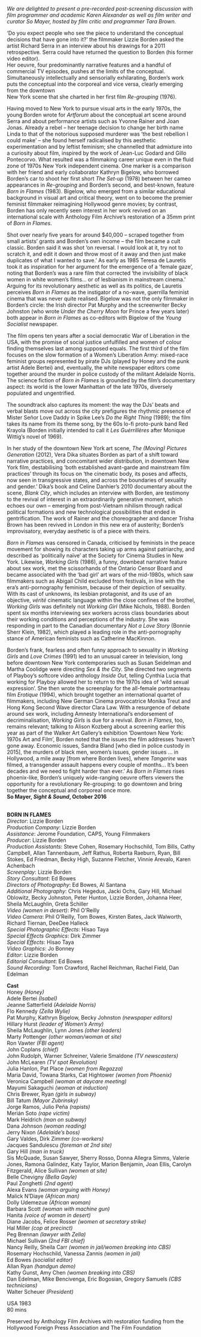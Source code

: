 

_We are delighted to present a pre-recorded post-screening discussion with film programmer and academic Karen Alexander as well as film writer and curator So Mayer, hosted by film critic and programmer Tara Brown._

‘Do you expect people who see the piece to understand the conceptual decisions that have gone into it?’ the filmmaker Lizzie Borden asked the artist Richard Serra in an interview about his drawings for a 2011 retrospective. Serra could have returned the question to Borden (his former video editor).  
Her oeuvre, four predominantly narrative features and a handful of commercial TV episodes, pushes at the limits of the conceptual. Simultaneously intellectually and sensorially exhilarating, Borden’s work puts the conceptual into the corporeal and vice versa, clearly emerging from the downtown  
New York scene that she charted in her first film _Re-grouping_ (1976).

Having moved to New York to pursue visual arts in the early 1970s, the young Borden wrote for _Artforum_ about the conceptual art scene around Serra and about performance artists such as Yvonne Rainer and Joan Jonas. Already a rebel – her teenage decision to change her birth name Linda to that of the notorious supposed murderer was ‘the best rebellion I could make’ – she found herself radicalised by this aesthetic experimentation and by leftist feminism; she channelled that admixture into a curiosity about film, inspired by the work of Jean-Luc Godard and Gillo Pontecorvo. What resulted was a filmmaking career unique even in the fluid zone of 1970s New York independent cinema. One marker is a comparison with her friend and early collaborator Kathryn Bigelow, who borrowed Borden’s car to shoot her first short _The Set-up_ (1978) between her cameo appearances in _Re-grouping_ and Borden’s second, and best-known, feature _Born in Flames_ (1983). Bigelow, who emerged from a similar educational background in visual art and critical theory, went on to become the premier feminist filmmaker reimagining Hollywood genre movies; by contrast, Borden has only recently seen interest in her work revived on an international scale with Anthology Film Archive’s restoration of a 35mm print of _Born in Flames_.

Shot over nearly five years for around $40,000 – scraped together from small artists’ grants and Borden’s own income – the film became a cult classic. Borden said it was shot ‘on reversal. I would look at it, try not to scratch it, and edit it down and throw most of it away and then just make duplicates of what I wanted to save.’ As early as 1985 Teresa de Lauretis took it as inspiration for her argument for the emergence of a ‘female gaze’, noting that Borden’s was a rare film that corrected ‘the invisibility of black women in white women’s films… or of lesbianism in mainstream cinema.’ Arguing for its revolutionary aesthetic as well as its politics, de Lauretis perceives _Born in Flames_ as the instigator of a no-wave, guerrilla feminist cinema that was never quite realised. Bigelow was not the only filmmaker in Borden’s circle: the Irish director Pat Murphy and the screenwriter Becky Johnston (who wrote _Under the Cherry_ _Moon_ for Prince a few years later) both appear in _Born in Flames_ as co-editors with Bigelow of the _Young Socialist_ newspaper.

The film opens ten years after a social democratic War of Liberation in the USA, with the promise of social justice unfulfilled and women of colour finding themselves last among supposed equals. The first third of the film focuses on the slow formation of a Women’s Liberation Army: mixed-race feminist groups represented by pirate DJs (played by Honey and the punk artist Adele Bertei) and, eventually, the white newspaper editors come together around the murder in police custody of the militant Adelaide Norris. The science fiction of _Born in Flames_ is grounded by the film’s documentary aspect: its world is the lower Manhattan of the late 1970s, diversely populated and ungentrified.

The soundtrack also captures its moment: the way the DJs’ beats and verbal blasts move out across the city prefigures the rhythmic presence of Mister Señor Love Daddy in Spike Lee’s _Do the Right Thing_ (1989); the film takes its name from its theme song, by the 60s lo-fi proto-punk band Red Krayola (Borden initially intended to call it _Les Guérrillères_ after Monique Wittig’s novel of 1969).

In her study of the downtown New York art scene, _The (Moving) Pictures Generation_ (2012), Vera Dika situates Borden as part of a shift toward narrative practices, and concomitant wider distribution, in downtown New York film, destabilising ‘both established avant-garde and mainstream film practices’ through its focus on ‘the cinematic body, its poses and affects, now seen in transgressive states, and across the boundaries of sexuality and gender.’ Dika’s book and Celine Danhier’s 2010 documentary about the scene, _Blank_ _City_, which includes an interview with Borden, are testimony to the revival of interest in an extraordinarily generative moment, which echoes our own – emerging from post-Vietnam nihilism through radical political formations and new technological possibilities that ended in gentrification. The work of Rainer and the choreographer and dancer Trisha Brown has been revived in London in this new era of austerity; Borden’s improvisatory, everyday aesthetic is of a piece with theirs.

_Born in Flames_ was censored in Canada, criticised by feminists in the peace movement for showing its characters taking up arms against patriarchy, and described as ‘politically naïve’ at the Society for Cinema Studies in New York. Likewise, _Working Girls_ (1986), a funny, downbeat narrative feature about sex work, met the scissorhands of the Ontario Censor Board and became associated with the ‘bad girl’ art wars of the mid-1980s, which saw filmmakers such as Abigail Child excluded from festivals, in line with the era’s anti-pornography feminism, because of their depiction of sexuality. With its cast of unknowns, its lesbian protagonist, and its use of an objective, _vérité_ cinematic language within the close confines of the brothel, _Working_ _Girls_ was definitely not _Working Girl_ (Mike Nichols, 1988). Borden spent six months interviewing sex workers across class boundaries about their working conditions and perceptions of the industry. She was responding in part to the Canadian documentary _Not a Love Story_ (Bonnie Sherr Klein, 1982), which played a leading role in the anti-pornography stance of American feminists such as Catherine MacKinnon.

Borden’s frank, fearless and often funny approach to sexuality in _Working Girls_ and _Love Crimes_ (1991) led to an unusual career in television, long before downtown New York contemporaries such as Susan Seidelman and Martha Coolidge were directing _Sex & the City_. She directed two segments of Playboy’s softcore video anthology _Inside Out_, telling Cynthia Lucia that working for Playboy allowed her to return to the 1970s idea of ‘wild sexual expression’. She then wrote the screenplay for the all-female portmanteau film _Erotique_ (1994), which brought together an international quartet of filmmakers, including New German Cinema provocatrice Monika Treut and Hong Kong Second Wave director Clara Law. With a resurgence of debate around sex work, including Amnesty International’s endorsement of decriminalisation, _Working_ _Girls_ is due for a revival. _Born in Flames_, too, remains relevant; talking to Alison Kozberg about a screening earlier this year as part of the Walker Art Gallery’s exhibition ‘Downtown New York: 1970s Art and Film’, Borden noted that the issues the film addresses ‘haven’t gone away. Economic issues, Sandra Bland [who died in police custody in 2015], the murders of black men, women’s issues, gender issues … in Hollywood, a mile away [from where Borden lives], where _Tangerine_ was filmed, a transgender assault happens every couple of months… It’s been decades and we need to fight harder than ever.’ As _Born in Flames_ rises phoenix-like, Borden’s uniquely wide-ranging oeuvre offers viewers the opportunity for a revolutionary Re-grouping: to go downtown and bring together the conceptual and corporeal once more.  
**So Mayer, _Sight & Sound_, October 2016**
<br><br>


**BORN IN FLAMES**  
_Director_: Lizzie Borden  
_Production Company_: Lizzie Borden  
_Assistance_: Jerome Foundation, CAPS,  Young Filmmakers  
_Producer_: Lizzie Borden  
_Production Assistants_: Steve Cohen,  Rosemary Hochschild, Tom Bills,  Cathy Campbell, Allan Tannenbaum,  Jeff Rathus, Roberta Raeburn, Ryan, Bill Stokes, Ed Friedman, Becky High, Suzanne Fletcher,  Vinnie Arevalo, Karen Achenbach   
_Screenplay_: Lizzie Borden  
_Story Consultant_: Ed Bowes  
_Directors of Photography_: Ed Bowes, Al Santana  
_Additional Photography_: Chris Hegedus,  Jacki Ochs, Gary Hill, Michael Oblowitz,  Becky Johnston, Peter Hunton, Lizzie Borden,  Johanna Heer, Sheila McLaughlin, Greta Schiller  
_Video (women in desert)_: Phil O’Reilly  
_Video Camera_: Phil O’Reilly, Tom Bowes,  Kirsten Bates, Jack Walworth, Richard Tiernan, DeeDee Halleck  
_Special Photographic Effects_: Hisao Taya  
_Special Effects Graphics_: Dirk Zimmer  
_Special Effects_: Hisao Taya  
_Video Graphics_: Jo Bonney  
_Editor_: Lizzie Borden  
_Editorial Consultant_: Ed Bowes  
_Sound Recording_: Tom Crawford,  Rachel Reichman, Rachel Field, Dan Edelman

**Cast**  
Honey _(Honey)_  
Adele Bertei _(Isabel)_  
Jeanne Satterfield _(Adelaide Norris)_  
Flo Kennedy _(Zella Wylie)_  
Pat Murphy, Kathryn Bigelow, Becky Johnston _(newspaper editors)_  
Hillary Hurst _(leader of Women’s Army)_  
Sheila McLaughlin, Lynn Jones _(other leaders)_  
Marty Pottenger _(other woman/woman at site)_  
Ron Vawter _(FBI agent)_  
John Coplans _(chief)_  
John Rudolph, Warner Schreiner, Valerie Smaldone _(TV newscasters)_  
John McLearen _(TV spot Revolution)_  
Julia Hanlon, Pat Place _(women from Regazza)_  
Maria David, Towana Starks, Cat Hightower _(women from Phoenix)_  
Veronica Campbell _(woman at daycare meeting)_  
Mayumi Sakaguchi _(woman at induction)_  
Chris Brewer, Ryan _(girls in subway)_  
Bill Tatum _(Mayor Zubrinsky)_  
Jorge Ramos, Julio Peña _(rapists)_  
Merián Soto _(rape victim)_  
Mark Heidrich _(man on subway)_  
Dana Johnson _(woman reading)_  
Jerry Nixon _(Adelaide’s boss)_  
Gary Valdes, Dirk Zimmer _(co-workers)_  
Jacques Sandulescu _(foreman at 2nd site)_  
Gary Hill _(man in truck)_  
Sis McQuade, Susan Sawyer, Sherry Rosso,  Donna Allegra Simms, Valerie Jones,  Ramona Galindez, Katy Taylor, Marion Benjamin,  Joan Ellis, Carolyn Fitzgerald,  Alice Sullivan _(women at site)_  
Belle Chevigny _(Bella Gayle)_  
Paul Zonghetti _(2nd agent)_  
Alexa Evans _(woman arguing with Honey)_  
Malick N’Diaye _(African man)_  
Dolly Udemezue _(African woman)_  
Barbara Scott _(woman with machine gun)_  
Hanita _(voice of woman in desert)_  
Diane Jacobs, Felice Rosser _(women at secretary strike)_  
Hal Miller _(cop at precinct)_  
Peg Brennan _(lawyer with Zella)_  
Michael Sullivan _(2nd FBI chief)_  
Nancy Reilly, Sheila Carr _(women in jail/women breaking into CBS)_  
Rosemary Hochschild, Vanessa Zannis _(women in jail)_  
Ed Bowes _(socialist editor)_  
Allan Ryan _(handgun demo)_  
Kathy Gunst, Amy Chen _(women breaking into CBS)_  
Dan Edelman, Mike Bencivenga, Eric Bogosian, Gregory Samuels _(CBS technicians)_  
Walter Scheuer _(President)_  

USA 1983  
80 mins

Preserved by Anthology Film Archives with restoration funding from the Hollywood Foreign Press Association and The Film Foundation
<br><br>
<!--stackedit_data:
eyJoaXN0b3J5IjpbMTcyOTM4MzcyNV19
-->